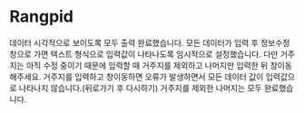 # Rangpid

데이터 시각적으로 보이도록 모두 출력 완료했습니다. 모든 데이터가 입력 후 정보수정창으로 가면 텍스트 형식으로 입력값이 나타나도록 임시적으로 설정했습니다. 다만 거주지는 아직 수정 중이기 때문에 입력할 때 거주지를 제외하고 나머지만 입력한 뒤 창이동해주세요. 거주지를 입력하고 창이동하면 오류가 발생하면서 모든 데이터 값이 입력값으로 나타나지 않습니다.(뒤로가기 후 다시하기) 거주지를 제외한 나머지는 모두 완료했습니다.
